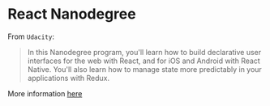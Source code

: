 # React Nanodegree

From `Udacity`:

> In this Nanodegree program, you'll learn how to build declarative user interfaces for the web with React, and for iOS and Android with React Native. You'll also learn how to manage state more predictably in your applications with Redux.

More information [here](https://www.udacity.com/course/react-nanodegree--nd019)
